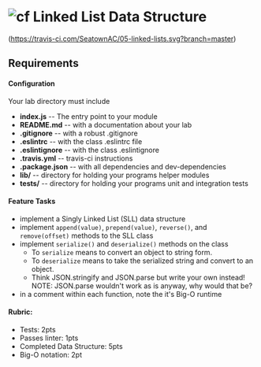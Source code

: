 ![cf](http://i.imgur.com/7v5ASc8.png) Linked List Data Structure
====

(https://travis-ci.com/SeatownAC/05-linked-lists.svg?branch=master)



## Requirements  
#### Configuration  
  <!-- list of files, configurations, tools, etc that are required -->
  Your lab directory must include  
  * **index.js** -- The entry point to your module
  * **README.md** -- with a documentation about your lab
  * **.gitignore** -- with a robust .gitignore
  * **.eslintrc** -- with the class .eslintrc file
  * **.eslintignore** -- with the class .eslintignore
  * **.travis.yml** -- travis-ci instructions
  * **.package.json** -- with all dependencies and dev-dependencies
  * **lib/** -- directory for holding your programs helper modules
  * **__tests__/** -- directory for holding your programs unit and integration tests




#### Feature Tasks  
* implement a Singly Linked List (SLL) data structure
* implement `append(value)`, `prepend(value)`, `reverse()`, and `remove(offset)` methods to the SLL class
* implement `serialize()` and `deserialize()` methods on the class
	* To `serialize` means to convert an object to string form.
	* To `deserialize` means to take the serialized string and convert to an object.
	* Think JSON.stringify and JSON.parse but write your own instead! NOTE: JSON.parse wouldn't work as is anyway, why would that be?
* in a comment within each function, note the it's Big-O runtime

#### Rubric:
  * Tests: 2pts
  * Passes linter: 1pts
  * Completed Data Structure: 5pts
  * Big-O notation: 2pt
